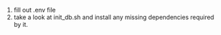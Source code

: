 1. fill out .env file
2. take a look at init_db.sh and install any missing dependencies required by it.
